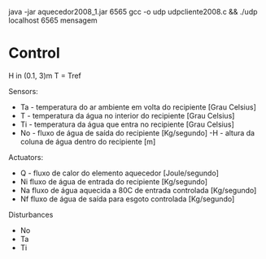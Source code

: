 java -jar aquecedor2008_1.jar 6565
gcc -o udp udpcliente2008.c && ./udp localhost 6565 mensagem

# Control
H in (0.1, 3)m
T = Tref

 Sensors:
  - Ta - temperatura do ar ambiente em volta do recipiente [Grau Celsius] 
  - T - temperatura da água no interior do recipiente [Grau Celsius]
  - Ti - temperatura da água que entra no recipiente [Grau Celsius] 
  - No - fluxo de água de saída do recipiente [Kg/segundo] 
   -H - altura da coluna de água dentro do recipiente [m]

Actuators:
  - Q -  fluxo de calor do elemento aquecedor [Joule/segundo]
  - Ni fluxo de água de entrada do recipiente [Kg/segundo]
  - Na fluxo de água aquecida a 80C de entrada controlada [Kg/segundo]
  - Nf fluxo de água de saída para esgoto controlada [Kg/segundo]

Disturbances
  - No
  - Ta
  - Ti

